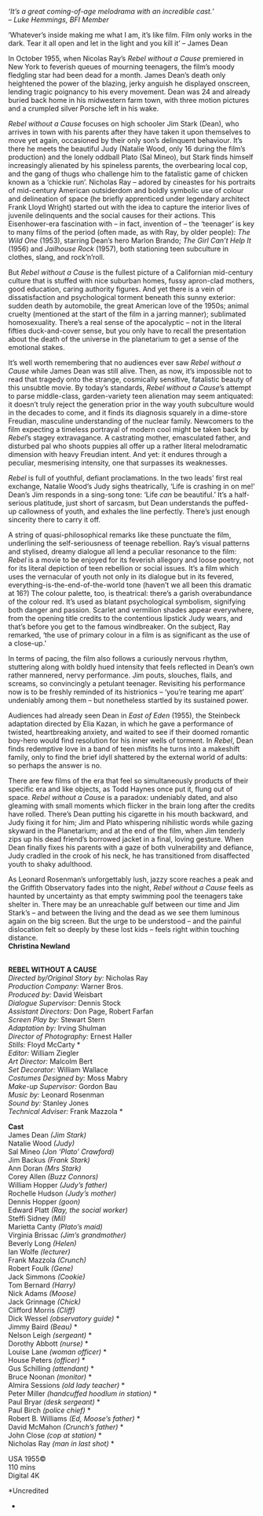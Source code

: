 
_‘It’s a great coming-of-age melodrama with an incredible cast.’  
– Luke Hemmings, BFI Member_

‘Whatever’s inside making me what I am, it’s like film. Film only works in the dark. Tear it all open and let in the light and you kill it’ – James Dean

In October 1955, when Nicolas Ray’s _Rebel without a Cause_ premiered in New York to feverish queues of mourning teenagers, the film’s moody fledgling star had been dead for a month. James Dean’s death only heightened the power of the blazing, jerky anguish he displayed onscreen, lending tragic poignancy to his every movement. Dean was 24 and already buried back home in his midwestern farm town, with three motion pictures and a crumpled silver Porsche left in his wake.

_Rebel without a Cause_ focuses on high schooler Jim Stark (Dean), who arrives in town with his parents after they have taken it upon themselves to move yet again, occasioned by their only son’s delinquent behaviour. It’s there he meets the beautiful Judy (Natalie Wood, only 16 during the film’s production) and the lonely oddball Plato (Sal Mineo), but Stark finds himself increasingly alienated by his spineless parents, the overbearing local cop, and the gang of thugs who challenge him to the fatalistic game of chicken known as a ‘chickie run’. Nicholas Ray – adored by cineastes for his portraits of mid-century American outsiderdom and boldly symbolic use of colour and delineation of space (he briefly apprenticed under legendary architect Frank Lloyd Wright) started out with the idea to capture the interior lives of juvenile delinquents and the social causes for their actions. This Eisenhower-era fascination with – in fact, invention of – the ‘teenager’ is key to many films of the period (often made, as with Ray, by older people): _The Wild One_ (1953), starring Dean’s hero Marlon Brando; _The Girl Can’t Help It_ (1956) and _Jailhouse Rock_ (1957), both stationing teen subculture in clothes, slang, and rock’n’roll.

But _Rebel without a Cause_ is the fullest picture of a Californian mid-century culture that is stuffed with nice suburban homes, fussy apron-clad mothers, good education, caring authority figures. And yet there is a vein of dissatisfaction and psychological torment beneath this sunny exterior: sudden death by automobile, the great American love of the 1950s; animal cruelty (mentioned at the start of the film in a jarring manner); sublimated homosexuality. There’s a real sense of the apocalyptic – not in the literal fifties duck-and-cover sense, but you only have to recall the presentation about the death of the universe in the planetarium to get a sense of the emotional stakes.

It’s well worth remembering that no audiences ever saw _Rebel without a Cause_ while James  Dean was still alive. Then, as now, it’s impossible not to read that tragedy onto the strange, cosmically sensitive, fatalistic beauty of this unsubtle movie. By today’s standards, _Rebel without a Cause_’s attempt to parse middle-class, garden-variety teen alienation may seem antiquated: it doesn’t truly reject the generation prior in the way youth subculture would in the decades to come, and it finds its diagnosis squarely in a dime-store Freudian, masculine understanding of the nuclear family. Newcomers to the film expecting a timeless portrayal of modern cool might be taken back by _Rebel_’s stagey extravagance. A castrating mother, emasculated father, and disturbed pal who shoots puppies all offer up a rather literal melodramatic dimension with heavy Freudian intent. And yet: it endures through a peculiar, mesmerising intensity, one that surpasses its weaknesses.

_Rebel_ is full of youthful, defiant proclamations. In the two leads’ first real exchange, Natalie Wood’s Judy sighs theatrically, ‘Life is crashing in on me!’ Dean’s Jim responds in a sing-song tone: ‘Life _can_ be beautiful.’ It’s a half-serious platitude, just short of sarcasm, but Dean understands the puffed-up callowness of youth, and exhales the line perfectly. There’s just enough sincerity there to carry it off.

A string of quasi-philosophical remarks like these punctuate the film, underlining the self-seriousness of teenage rebellion. Ray’s visual patterns and stylised, dreamy dialogue all lend a peculiar resonance to the film: _Rebel_ is a movie to be enjoyed for its feverish allegory and loose poetry, not for its literal depiction of teen rebellion or social issues. It’s a film which uses the vernacular of youth not only in its dialogue but in its fevered, everything-is-the-end-of-the-world tone (haven’t we all been this dramatic at 16?) The colour palette, too, is theatrical: there’s a garish overabundance of the colour red. It’s used as blatant psychological symbolism, signifying both danger and passion. Scarlet and vermilion shades appear everywhere, from the opening title credits to the contentious lipstick Judy wears, and that’s before you get to the famous windbreaker. On the subject, Ray remarked, ‘the use of primary colour in a film is as significant as the use of a close-up.’

In terms of pacing, the film also follows a curiously nervous rhythm, stuttering along with boldly hued intensity that feels reflected in Dean’s own rather mannered, nervy performance. Jim pouts, slouches, flails, and screams, so convincingly a petulant teenager. Revisiting his performance now is to be freshly reminded of its histrionics – ‘you’re tearing me apart’ undeniably among them – but nonetheless startled by its sustained power.

Audiences had already seen Dean in _East of Eden_ (1955), the Steinbeck adaptation directed by Elia Kazan, in which he gave a performance of twisted, heartbreaking anxiety, and waited to see if their doomed romantic boy-hero would find resolution for his inner wells of torment. In _Rebel_, Dean finds redemptive love in a band of teen misfits he turns into a makeshift family, only to find the brief idyll shattered by the external world of adults: so perhaps the answer is no.

There are few films of the era that feel so simultaneously products of their specific era and like objects, as Todd Haynes once put it, flung out of space. _Rebel without a Cause_ is a paradox: undeniably dated, and also gleaming with small moments which flicker in the brain long after the credits have rolled. There’s Dean putting his cigarette in his mouth backward, and Judy fixing it for him; Jim and Plato whispering nihilistic words while gazing skyward in the Planetarium; and at the end of the film, when Jim tenderly zips up his dead friend’s borrowed jacket in a final, loving gesture. When Dean finally fixes his parents with a gaze of both vulnerability and defiance, Judy cradled in the crook of his neck, he has transitioned from disaffected youth to shaky adulthood.

As Leonard Rosenman’s unforgettably lush, jazzy score reaches a peak and the Griffith Observatory fades into the night, _Rebel without a Cause_ feels as haunted by uncertainty as that empty swimming pool the teenagers take shelter in. There may be an unreachable gulf between our time and Jim Stark’s – and between the living and the dead as we see them luminous again on the big screen. But the urge to be understood – and the painful dislocation felt so deeply by these lost kids – feels right within touching distance.  
**Christina Newland**
<br><br>

**REBEL WITHOUT A CAUSE**<br>
_Directed by/Original Story by:_ Nicholas Ray<br>
_Production Company:_ Warner Bros.<br>
_Produced by:_ David Weisbart<br>
_Dialogue Supervisor:_ Dennis Stock<br>
_Assistant Directors:_ Don Page, Robert Farfan<br>
_Screen Play by:_ Stewart Stern<br>
_Adaptation by:_ Irving Shulman<br>
_Director of Photography:_ Ernest Haller<br>
_Stills:_ Floyd McCarty *<br>
_Editor:_ William Ziegler<br>
_Art Director:_ Malcolm Bert<br>
_Set Decorator:_ William Wallace<br>
_Costumes Designed by:_ Moss Mabry<br>
_Make-up Supervisor:_ Gordon Bau<br>
_Music by:_ Leonard Rosenman<br>
_Sound by:_ Stanley Jones<br>
_Technical Adviser:_ Frank Mazzola *<br>

**Cast**<br>
James Dean _(Jim Stark)_<br>
Natalie Wood _(Judy)_<br>
Sal Mineo _(Jon ‘Plato’ Crawford)_<br>
Jim Backus _(Frank Stark)_<br>
Ann Doran _(Mrs Stark)_<br>
Corey Allen _(Buzz Connors)_<br>
William Hopper _(Judy’s father)_<br>
Rochelle Hudson _(Judy’s mother)_<br>
Dennis Hopper _(goon)_<br>
Edward Platt _(Ray, the social worker)_<br>
Steffi Sidney _(Mil)_<br>
Marietta Canty _(Plato’s maid)_<br>
Virginia Brissac _(Jim’s grandmother)_<br>
Beverly Long _(Helen)_<br>
Ian Wolfe _(lecturer)_<br>
Frank Mazzola _(Crunch)_<br>
Robert Foulk _(Gene)_<br>
Jack Simmons _(Cookie)_<br>
Tom Bernard _(Harry)_<br>
Nick Adams _(Moose)_<br>
Jack Grinnage _(Chick)_<br>
Clifford Morris _(Cliff)_<br>
Dick Wessel _(observatory guide)_ *<br>
Jimmy Baird _(Beau)_ *<br>
Nelson Leigh _(sergeant)_ *<br>
Dorothy Abbott _(nurse)_ *<br>
Louise Lane _(woman officer)_ *<br>
House Peters _(officer)_ *<br>
Gus Schilling _(attendant)_ *<br>
Bruce Noonan _(monitor)_ *<br>
Almira Sessions _(old lady teacher)_ *<br>
Peter Miller _(handcuffed hoodlum in station)_ *<br>
Paul Bryar _(desk sergeant)_ *<br>
Paul Birch _(police chief)_ *<br>
Robert B. Williams _(Ed, Moose’s father)_ *<br>
David McMahon _(Crunch’s father)_ *<br>
John Close _(cop at station)_ *<br>
Nicholas Ray _(man in last shot)_ *<br>

USA 1955©<br>
110 mins<br>
Digital 4K

*Uncredited<br>
* <br><br>
<!--stackedit_data:
eyJoaXN0b3J5IjpbMTc3Nzc1MDIwOV19
-->